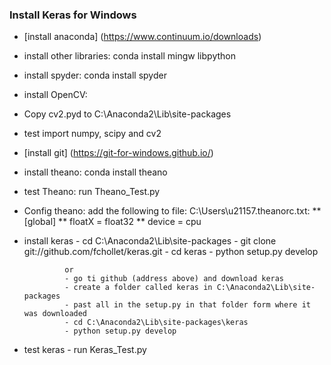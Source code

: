### Install Keras for Windows

* [install anaconda] (https://www.continuum.io/downloads)
* install other libraries:  conda install mingw libpython
* install spyder: conda install spyder
* install OpenCV:
* Copy cv2.pyd to C:\Anaconda2\Lib\site-packages
* test import numpy, scipy and cv2
* [install git] (https://git-for-windows.github.io/)
* install theano: conda install theano
* test Theano: run Theano_Test.py
* Config theano:
 add the following to file: C:\Users\u21157\.theanorc.txt: 
   ** [global]
   ** floatX = float32
   ** device = cpu
 
* install keras
               - cd C:\Anaconda2\Lib\site-packages
               - git clone git://github.com/fchollet/keras.git
               - cd keras
               - python setup.py develop
 
               or
               - go ti github (address above) and download keras
               - create a folder called keras in C:\Anaconda2\Lib\site-packages
               - past all in the setup.py in that folder form where it was downloaded
               - cd C:\Anaconda2\Lib\site-packages\keras
               - python setup.py develop
 
* test keras
               - run Keras_Test.py
 
